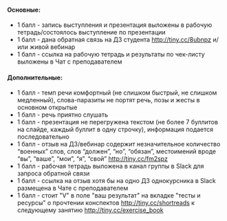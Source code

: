 #### Основные:
+ 1 балл - запись выступления и презентация выложены в рабочую тетрадь/состоялось выступление по презентации
+ 1 балл - дана обратная связь на ДЗ студента http://tiny.cc/8ubnpz и/или живой вебинар
+ 1 балл - ссылка на рабочую тетрадь и результаты по чек-листу выложены в Чат с преподавателем

#### Дополнительные:
+ 1 балл - темп речи комфортный (не слишком быстрый, не слишком медленный), слова-паразиты не портят речь, позы и жесты в основном открытые
+ 1 балл - речь приятно слушать
+ 1 балл - презентация не перегружена текстом (не более 7 буллитов на слайде, каждый буллит в одну строчку), информация подается последовательно
+ 1 балл - отзыв на ДЗ/вебинар содержит незначительное количество “военных” слов, слов “должен”, “но”, “обязан”, местоимений вроде “вы”, “ваше”, “мои”, “я”, “свой” http://tiny.cc/fm2spz
+ 1 балл - рабочая тетрадь выложена в канал группы в Slack для запроса обратной связи
+ 1 балл - ссылка на отзыв хотя бы на одно ДЗ однокурсника в Slack размещена в Чате с преподавателем
+ 1 балл - стоит "V" в поле "ваш результат" на вкладке "тесты и ресурсы" о прочтении конспектов http://tiny.cc/shortreads к следующему занятию http://tiny.cc/exercise_book

